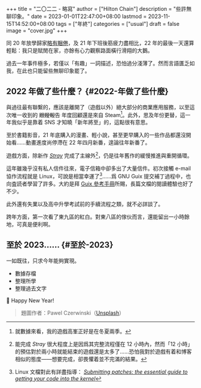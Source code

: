+++
title = "二〇二二 - 略寫"
author = ["Hilton Chain"]
description = "些許無聊印象。"
date = 2023-01-01T22:47:00+08:00
lastmod = 2023-11-15T14:52:00+08:00
tags = ["年終"]
categories = ["usual"]
draft = false
image = "cover.jpg"
+++

同 20 年放學歸家[略有睏倦](/posts/end-of-2020/)，及 21 年下班後筋疲力盡相比，22 年的最後一天還算輕鬆：我只是賦閒在家，亦餘有心力觀察路面橫行滑翔的大鵝。

過去一年事件極多，若僅以「有趣」一詞描述，恐怕過分淺薄了。然而言語匱乏如我，在此也只能留些無聊印象罷了。


## 2022 年做了些什麼？ {#2022-年做了些什麼}

與過往最有聯繫的，應該是離開了（遊戲以外）絕大部分的商業應用服務，以至這次唯一收到的 ~~跟蹤報告~~ 年度回顧還是來自 Steam[^fn:1]。此外，思及年份更替，這一年我似乎是靠着 SNS 才知曉「新年將至」的，這點很有意思。

至於書籍影音，21 年底購入的漫畫、輕小說，甚至更早購入的一些作品都還沒開始看……動畫進度尚停滯在 22 年四月新番，遑論往年新番了。

遊戲方面，除新作 _[Stray](https://stray.game/)_ 完成了主線外[^fn:2]，仍是往年舊作的緩慢推進與重開循環。

這年雖幾乎沒有私人信件往來，電子信箱中卻多出了大量信件。初次接觸 e-mail 協作流程就是 Linux，可說是相當幸運了[^fn:3]……爲 GNU Guix 提交補丁過程中，也向査読者學習了許多。大約是拜 [Guix 參考手冊](https://guix.gnu.org/en/manual/devel/en/guix.html)所賜，長篇文檔的閱讀體驗也好了不少。

此外還有失業以及高中升學考試前的手續流程之類，就不必詳談了。

跨年方面，第一次看了東九區的紅白。對東八區的傢伙而言，還能留出一小時餘地，可真是便利啊。


## 至於 2023…… {#至於-2023}

一如既往，只求今年能夠實現。

-   數據存檔
-   整理所學
-   整理過去文字

🎉 Happy New Year!

> 題圖作者：Pawel Czerwinski（[Unsplash](https://unsplash.com/photos/v4eUCey7zdw)）

[^fn:1]: 就數據來看，我的遊戲高峯正好是在冬夏兩季。
[^fn:2]: 能完成 _Stray_ 很大程度上是因爲其完整流程僅在 12 小時內，然而「12 小時」的預估對於兩小時就能結束的遊戲還是太多了……恐怕我對於遊戲有着和博客相似的態度——想要完成，卻畏懼着並不完滿的結果。
[^fn:3]: Linux 文檔對此有詳盡指導： _[Submitting patches: the essential guide to getting your code into the kernel](https://docs.kernel.org/process/submitting-patches.html)_

